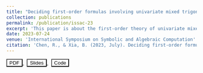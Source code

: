 ```yaml
---
title: "Deciding first-order formulas involving univariate mixed trigonometric-polynomials"
collection: publications
permalink: /publication/issac-23
excerpt: 'This paper is about the first-order theory of univariate mixed trigonometric-polynomials. We showed that this theory is surprisingly unconditionally decidable.'
date: 2023-07-24
venue: 'International Symposium on Symbolic and Algebraic Computation'
citation: 'Chen, R., & Xia, B. (2023, July). Deciding first-order formulas involving univariate mixed trigonometric-polynomials. In Proceedings of the 2023 International Symposium on Symbolic and Algebraic Computation (pp. 145-154).'
---
```


<a href="https://dl.acm.org/doi/abs/10.1145/3597066.3597104" target="_blank">
    <button style="background-color: white; color: black;">PDF</button>
</a>&nbsp;

<a href="../assets/issac23-slides.pdf" target="_blank">
    <button style="background-color: white; color: black;">Slides</button>
</a>&nbsp;

<a href="https://github.com/xiaxueqaq/MTP-decision" target="_blank">
    <button style="background-color: white; color: black;">Code</button>
</a> 
